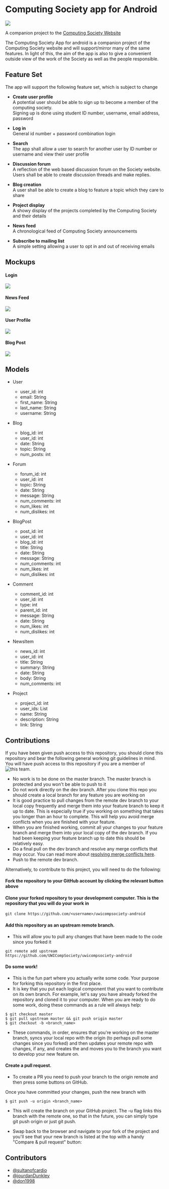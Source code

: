 # Computing Society app for Android


![](http://www.logospike.com/wp-content/uploads/2015/10/Android_Logo_09.png)

A companion project to the [Computing Society Website](https://github.com/UWICompSociety/uwi-cs-webapp/)

The Computing Society App for android is a companion project of the Computing Society website and will support/mirror many of the same features. In light of this, the aim of the app is also to give a convenient outside view of the work of the Society as well as the people responsible.

## Feature Set

The app will support the following feature set, which is subject to change

* <b>Create user profile</b> <br/>
  A potential user should be able to sign up to become a member of the computing society. <br/> 
  Signing up is done using student ID number, username, email address, password
  
* <b>Log in</b><br/>
  General id number + password combination login
  
* <b>Search</b><br/>
  The app shall allow a user to search for another user by ID number or username and view their user profile
  
* <b>Discussion forum</b><br/>
  A reflection of the web based discussion forum on the Society website.<br/>
  Users shall be able to create discussion threads and make replies.
  
* <b>Blog creation</b><br/>
  A user shall be able to create a blog to feature a topic which they care to share

* <b>Project display</b><br/>
  A showy display of the projects completed by the Computing Society and their details

* <b>News feed</b><br/>
  A chronological feed of Computing Society announcements
  
* <b>Subscribe to mailing list</b><br/>
  A simple setting allowing a user to opt in and out of receiving emails

## Mockups

#### Login

![](https://raw.githubusercontent.com/UWICompSociety/uwicompsociety-android/dev/mockups/sign_in.PNG)

#### News Feed

![](https://raw.githubusercontent.com/UWICompSociety/uwicompsociety-android/dev/mockups/news_feed.PNG)

#### User Profile

![](https://raw.githubusercontent.com/UWICompSociety/uwicompsociety-android/dev/mockups/user_profile.PNG)

#### Blog Post

![](https://raw.githubusercontent.com/UWICompSociety/uwicompsociety-android/dev/mockups/blog_post.PNG)

## Models

- User
    * user_id: int
    * email: String
    * first_name: String
    * last_name: String
    * username: String

- Blog
    * blog_id: int
    * user_id: int
    * date: String
    * topic: String
    * num_posts: int

- Forum
    * forum_id: int
    * user_id: int
    * topic: String
    * date: String
    * message: String
    * num_comments: int
    * num_likes: int
    * num_dislikes: int

- BlogPost
    * post_id: int
    * user_id: int
    * blog_id: int
    * title: String
    * date: String
    * message: String
    * num_comments: int
    * num_likes: int
    * num_dislikes: int

- Comment
    * comment_id: int
    * user_id: int
    * type: int
    * parent_id: int
    * message: String
    * date: String
    * num_likes: int
    * num_dislikes: int

- NewsItem
    * news_id: int
    * user_id: int
    * title: String
    * summary: String
    * date: String
    * body: String
    * num_comments: int

- Project
    * project_id: int
    * user_ids: List
    * name: String
    * description: String
    * link: String


## Contributions

If you have been given push access to this repository, you should clone this repository and bear the following general working git guidelines in mind. You will have push access to this repository if you are a member of ![this team](https://github.com/orgs/UWICompSociety/teams/mobile-development-sig).

  * No work is to be done on the master branch. The master branch is protected and you won't be able to push to it
  * Do not work directly on the dev branch. After you clone this repo you should create a local branch for any feature you are working on
  * It is good practice to pull changes from the remote dev branch to your local copy frequently and merge them into your feature branch to keep it up to date. This is especially true if you working on something that takes you longer than an hour to complete. This will help you avoid merge conflicts when you are finished with your feature.
  * When you are finished working, commit all your changes to your feature branch and merge them into your local copy of the dev branch. If you had been keeping your feature branch up to date this should be relatively easy.
  * Do a final pull on the dev branch and resolve any merge conflicts that may occur. You can read more about [resolving merge conflicts here](https://help.github.com/articles/resolving-a-merge-conflict-using-the-command-line). 
  * Push to the remote dev branch.

Alternatively, to contribute to this project, you will need to do the following:

#### Fork the repository to your GitHub account by clicking the relevant button above
#### Clone your forked repository to your development computer. This is the repository that you will do your work in
```
git clone https://github.com/<username>/uwicompsociety-android
```

#### Add this repository as an upstream remote branch. 
  * This will allow you to pull any changes that have been made to the code since you forked it
```
git remote add upstream https://github.com/UWICompSociety/uwicompsociety-android
```

#### Do some work! 
  * This is the fun part where you actually write some code. Your purpose for forking this repository in the first place.
  * It is key that you put each logical component that you want to contribute on its own branch. For example, let's say you have already forked the repository and cloned it to your computer. When you are ready to do some work, doing these commands as a rule will always help:
  
  ```
  $ git checkout master
  $ git pull upstream master && git push origin master
  $ git checkout -b <branch_name>
  ```
  
  * These commands, in order, ensures that you're working on the master branch, syncs your local repo with the origin (to perhaps pull some changes since you forked) and then updates your remote repo with changes, if any, and creates the and moves you to the branch you want to develop your new feature on.
  
#### Create a pull request. 

* To create a PR you need to push your branch to the origin remote and then press some buttons on GitHub.

Once you have committed your changes, push the new branch with

```
$ git push -u origin <branch_name>
```

* This will create the branch on your GitHub project. The -u flag links this branch with the remote one, so that in the future, you can simply type git push origin or just git push.

* Swap back to the browser and navigate to your fork of the project and you'll see that your new branch is listed at the top with a handy "Compare &amp; pull request" button:

## Contributors
  * [@sultanofcardio](https://github.com/sultanofcardio)
  * [@jourdanDunkley](https://github.com/jourdanDunkley)
  * [@don1998](https://github.com/don1998)
